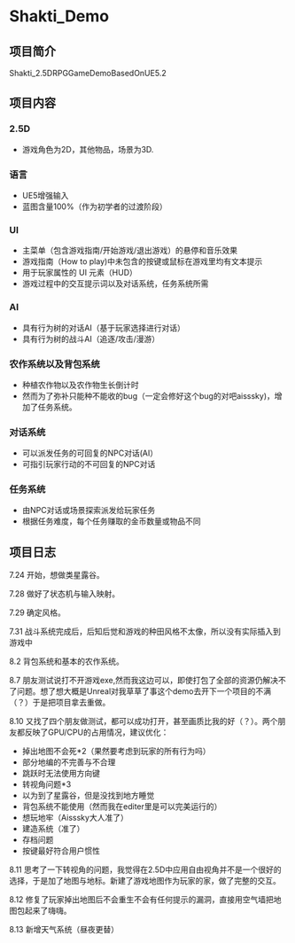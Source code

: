 # Shakti_Demo

## 项目简介
Shakti_2.5DRPGGameDemoBasedOnUE5.2
## 项目内容
### 2.5D
- 游戏角色为2D，其他物品，场景为3D.
### 语言
- UE5增强输入
- 蓝图含量100%（作为初学者的过渡阶段）
### UI
- 主菜单（包含游戏指南/开始游戏/退出游戏）的悬停和音乐效果
- 游戏指南（How to play)中未包含的按键或鼠标在游戏里均有文本提示
- 用于玩家属性的 UI 元素（HUD）
- 游戏过程中的交互提示词以及对话系统，任务系统所需
### AI
- 具有行为树的对话AI（基于玩家选择进行对话）
- 具有行为树的战斗AI（追逐/攻击/漫游）
### 农作系统以及背包系统
- 种植农作物以及农作物生长倒计时
- 然而为了弥补只能种不能收的bug（一定会修好这个bug的对吧aisssky)，增加了任务系统。
### 对话系统
- 可以派发任务的可回复的NPC对话(AI）
- 可指引玩家行动的不可回复的NPC对话
### 任务系统
- 由NPC对话或场景探索派发给玩家任务
- 根据任务难度，每个任务赚取的金币数量或物品不同
## 项目日志
7.24 开始，想做类星露谷。

7.28 做好了状态机与输入映射。

7.29 确定风格。

7.31 战斗系统完成后，后知后觉和游戏的种田风格不太像，所以没有实际插入到游戏中

8.2 背包系统和基本的农作系统。

8.7 朋友测试说打不开游戏exe,然而我这边可以，即使打包了全部的资源仍解决不了问题。想了想大概是Unreal对我草草了事这个demo去开下一个项目的不满（？）于是把项目拿去重做。

8.10 又找了四个朋友做测试，都可以成功打开，甚至画质比我的好（？）。两个朋友都反映了GPU/CPU的占用情况，建议优化：
- 掉出地图不会死*2（果然要考虑到玩家的所有行为吗）
- 部分地编的不完善与不合理
- 跳跃时无法使用方向键
- 转视角问题*3
- 以为到了星露谷，但是没找到地方睡觉
- 背包系统不能使用（然而我在editer里是可以完美运行的）
- 想玩地牢（Aisssky大人准了）
- 建造系统（准了）
- 存档问题
- 按键最好符合用户惯性

8.11 思考了一下转视角的问题，我觉得在2.5D中应用自由视角并不是一个很好的选择，于是加了地图与地标。新建了游戏地图作为玩家的家，做了完整的交互。

8.12 修复了玩家掉出地图后不会重生不会有任何提示的漏洞，直接用空气墙把地图包起来了嗨嗨。

8.13 新增天气系统（昼夜更替）
